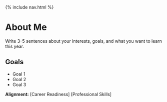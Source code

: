 {% include nav.html %}

# About Me

Write 3–5 sentences about your interests, goals, and what you want to learn this year.

## Goals
- Goal 1
- Goal 2
- Goal 3

**Alignment:** [Career Readiness] [Professional Skills]
